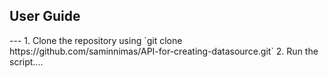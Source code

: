 <h2>User Guide</h2>
---
1. Clone the repository using
`git clone https://github.com/saminnimas/API-for-creating-datasource.git`
2. Run the script....